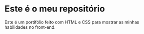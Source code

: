 # Este é o meu repositório

Este é um portifólio feito com HTML e CSS para mostrar as minhas habilidades no front-end.
